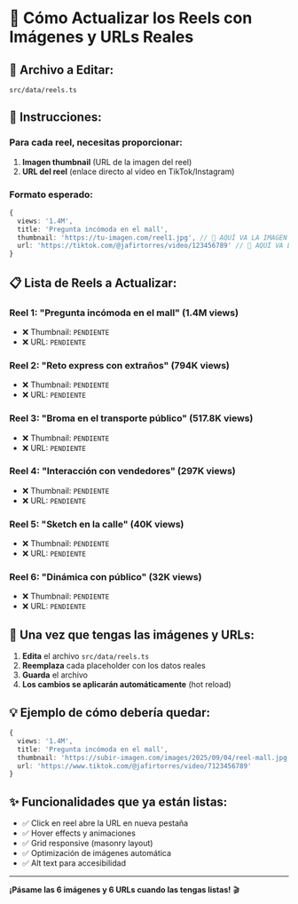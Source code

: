 # 📱 Cómo Actualizar los Reels con Imágenes y URLs Reales

## 🎯 **Archivo a Editar:**
`src/data/reels.ts`

## 📝 **Instrucciones:**

### **Para cada reel, necesitas proporcionar:**
1. **Imagen thumbnail** (URL de la imagen del reel)
2. **URL del reel** (enlace directo al video en TikTok/Instagram)

### **Formato esperado:**

```typescript
{
  views: '1.4M',
  title: 'Pregunta incómoda en el mall',
  thumbnail: 'https://tu-imagen.com/reel1.jpg', // 🔄 AQUÍ VA LA IMAGEN
  url: 'https://tiktok.com/@jafirtorres/video/123456789' // 🔄 AQUÍ VA LA URL
}
```

## 📋 **Lista de Reels a Actualizar:**

### **Reel 1: "Pregunta incómoda en el mall" (1.4M views)**
- ❌ Thumbnail: `PENDIENTE`
- ❌ URL: `PENDIENTE`

### **Reel 2: "Reto express con extraños" (794K views)**
- ❌ Thumbnail: `PENDIENTE`
- ❌ URL: `PENDIENTE`

### **Reel 3: "Broma en el transporte público" (517.8K views)**
- ❌ Thumbnail: `PENDIENTE`
- ❌ URL: `PENDIENTE`

### **Reel 4: "Interacción con vendedores" (297K views)**
- ❌ Thumbnail: `PENDIENTE`
- ❌ URL: `PENDIENTE`

### **Reel 5: "Sketch en la calle" (40K views)**
- ❌ Thumbnail: `PENDIENTE`
- ❌ URL: `PENDIENTE`

### **Reel 6: "Dinámica con público" (32K views)**
- ❌ Thumbnail: `PENDIENTE`
- ❌ URL: `PENDIENTE`

## 🚀 **Una vez que tengas las imágenes y URLs:**

1. **Edita** el archivo `src/data/reels.ts`
2. **Reemplaza** cada placeholder con los datos reales
3. **Guarda** el archivo
4. **Los cambios se aplicarán automáticamente** (hot reload)

## 💡 **Ejemplo de cómo debería quedar:**

```typescript
{
  views: '1.4M',
  title: 'Pregunta incómoda en el mall',
  thumbnail: 'https://subir-imagen.com/images/2025/09/04/reel-mall.jpg',
  url: 'https://www.tiktok.com/@jafirtorres/video/7123456789'
}
```

## ✨ **Funcionalidades que ya están listas:**
- ✅ Click en reel abre la URL en nueva pestaña
- ✅ Hover effects y animaciones
- ✅ Grid responsive (masonry layout)
- ✅ Optimización de imágenes automática
- ✅ Alt text para accesibilidad

---

**¡Pásame las 6 imágenes y 6 URLs cuando las tengas listas!** 🎬
